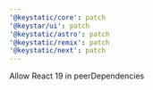```yaml
---
'@keystatic/core': patch
'@keystar/ui': patch
'@keystatic/astro': patch
'@keystatic/remix': patch
'@keystatic/next': patch
---
```


Allow React 19 in peerDependencies
